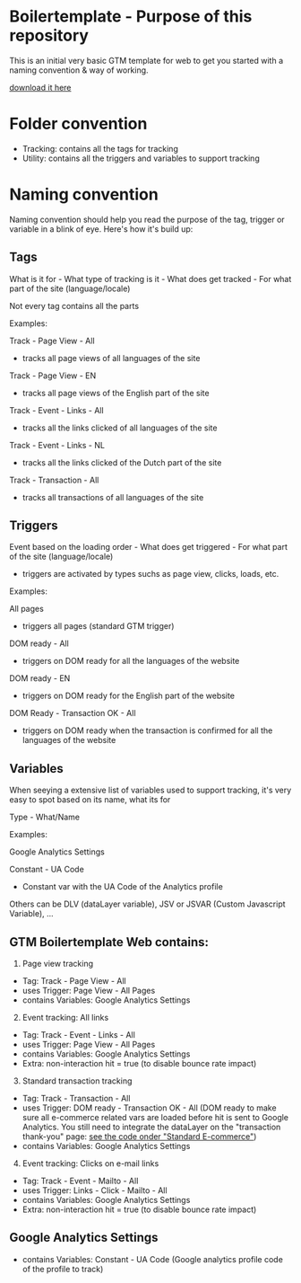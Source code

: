 # Boilertemplate - Purpose of this repository
This is an initial very basic GTM template for web
to get you started with a naming convention & way of working.

[download it here](https://github.com/Parafix/google-tag-manager/blob/master/GTM-Boilertemplate-web.json)

# Folder convention
- Tracking: contains all the tags for tracking
- Utility: contains all the triggers and variables to support tracking

# Naming convention
Naming convention should help you read the purpose of the tag, trigger or variable in a blink of eye.
Here's how it's build up:

## Tags
What is it for - What type of tracking is it - What does get tracked - For what part of the site (language/locale)

Not every tag contains all the parts

Examples:

Track - Page View - All 
- tracks all page views of all languages of the site

Track - Page View - EN 
- tracks all page views of the English part of the site

Track - Event - Links - All 
- tracks all the links clicked of all languages of the site

Track - Event - Links - NL 
- tracks all the links clicked of the Dutch part of the site

Track - Transaction - All 
- tracks all transactions of all languages of the site

## Triggers
Event based on the loading order - What does get triggered - For what part of the site (language/locale)

* triggers are activated by types suchs as page view, clicks, loads, etc.

Examples:

All pages 
- triggers all pages (standard GTM trigger)

DOM ready - All 
- triggers on DOM ready for all the languages of the website

DOM ready - EN 
- triggers on DOM ready for the English part of the website

DOM Ready - Transaction OK - All 
- triggers on DOM ready when the transaction is confirmed for all the languages of the website

## Variables
When seeying a extensive list of variables used to support tracking, it's very easy to spot based on its name, what its for

Type - What/Name

Examples:

Google Analytics Settings 

Constant - UA Code 
- Constant var with the UA Code of the Analytics profile

Others can be DLV (dataLayer variable), JSV or JSVAR (Custom Javascript Variable), ...

## GTM Boilertemplate Web contains:
1) Page view tracking
- Tag: Track - Page View - All
- uses Trigger: Page View - All Pages
- contains Variables: Google Analytics Settings

2) Event tracking: All links
- Tag: Track - Event - Links - All
- uses Trigger: Page View - All Pages
- contains Variables: Google Analytics Settings
- Extra: non-interaction hit = true (to disable bounce rate impact)

3) Standard transaction tracking
- Tag: Track - Transaction - All
- uses Trigger: DOM ready - Transaction OK - All (DOM ready to make sure all e-commerce related vars are loaded before hit is sent to Google Analytics. You still need to integrate the dataLayer on the "transaction thank-you" page: [see the code onder "Standard E-commerce"](https://support.google.com/tagmanager/answer/6107169?hl=en)) 
- contains Variables: Google Analytics Settings

4) Event tracking: Clicks on e-mail links
- Tag: Track - Event - Mailto - All
- uses Trigger: Links - Click - Mailto - All
- contains Variables: Google Analytics Settings
- Extra: non-interaction hit = true (to disable bounce rate impact)

## Google Analytics Settings
- contains Variables: Constant - UA Code (Google analytics profile code of the profile to track)
